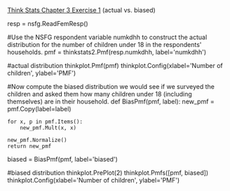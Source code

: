 [Think Stats Chapter 3 Exercise 1](http://greenteapress.com/thinkstats2/html/thinkstats2004.html#toc31) (actual vs. biased)



resp = nsfg.ReadFemResp()

#Use the NSFG respondent variable numkdhh to construct the actual distribution for the number of children under 18 in the respondents' households.
pmf = thinkstats2.Pmf(resp.numkdhh, label='numkdhh')

#actual distribution
thinkplot.Pmf(pmf)
thinkplot.Config(xlabel='Number of children', ylabel='PMF')

#Now compute the biased distribution we would see if we surveyed the children and asked them how many children under 18 (including themselves) are in their household.
def BiasPmf(pmf, label):
    new_pmf = pmf.Copy(label=label)

    for x, p in pmf.Items():
        new_pmf.Mult(x, x)
        
    new_pmf.Normalize()
    return new_pmf
    
biased = BiasPmf(pmf, label='biased')

#biased distribution
thinkplot.PrePlot(2)
thinkplot.Pmfs([pmf, biased])
thinkplot.Config(xlabel='Number of children', ylabel='PMF')


